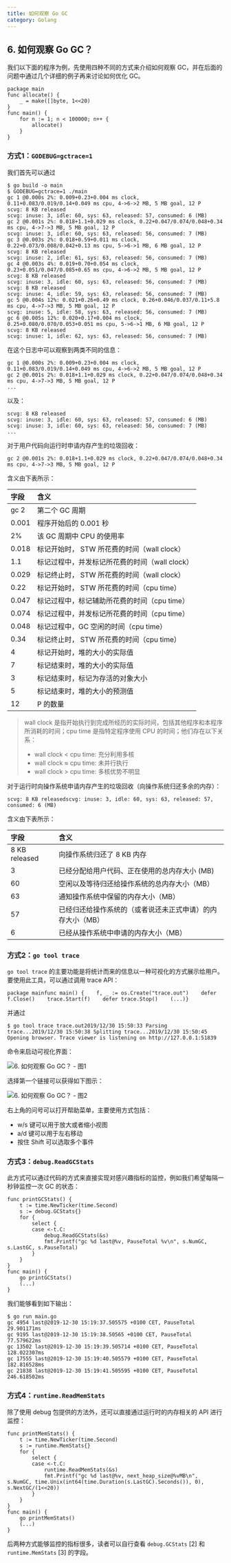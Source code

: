 ```yaml
---
title: 如何观察 Go GC
category: Golang
---
```


## 6. 如何观察 Go GC？

我们以下面的程序为例，先使用四种不同的方式来介绍如何观察 GC，并在后面的问题中通过几个详细的例子再来讨论如何优化 GC。

```
package main
func allocate() {
    _ = make([]byte, 1<<20)
}
func main() {
    for n := 1; n < 100000; n++ {
        allocate()
    }
}
```

### 方式1：`GODEBUG=gctrace=1`

我们首先可以通过

```
$ go build -o main
$ GODEBUG=gctrace=1 ./main
gc 1 @0.000s 2%: 0.009+0.23+0.004 ms clock, 0.11+0.083/0.019/0.14+0.049 ms cpu, 4->6->2 MB, 5 MB goal, 12 P
scvg: 8 KB released
scvg: inuse: 3, idle: 60, sys: 63, released: 57, consumed: 6 (MB)
gc 2 @0.001s 2%: 0.018+1.1+0.029 ms clock, 0.22+0.047/0.074/0.048+0.34 ms cpu, 4->7->3 MB, 5 MB goal, 12 P
scvg: inuse: 3, idle: 60, sys: 63, released: 56, consumed: 7 (MB)
gc 3 @0.003s 2%: 0.018+0.59+0.011 ms clock, 0.22+0.073/0.008/0.042+0.13 ms cpu, 5->6->1 MB, 6 MB goal, 12 P
scvg: 8 KB released
scvg: inuse: 2, idle: 61, sys: 63, released: 56, consumed: 7 (MB)
gc 4 @0.003s 4%: 0.019+0.70+0.054 ms clock, 0.23+0.051/0.047/0.085+0.65 ms cpu, 4->6->2 MB, 5 MB goal, 12 P
scvg: 8 KB released
scvg: inuse: 3, idle: 60, sys: 63, released: 56, consumed: 7 (MB)
scvg: 8 KB released
scvg: inuse: 4, idle: 59, sys: 63, released: 56, consumed: 7 (MB)
gc 5 @0.004s 12%: 0.021+0.26+0.49 ms clock, 0.26+0.046/0.037/0.11+5.8 ms cpu, 4->7->3 MB, 5 MB goal, 12 P
scvg: inuse: 5, idle: 58, sys: 63, released: 56, consumed: 7 (MB)
gc 6 @0.005s 12%: 0.020+0.17+0.004 ms clock, 0.25+0.080/0.070/0.053+0.051 ms cpu, 5->6->1 MB, 6 MB goal, 12 P
scvg: 8 KB released
scvg: inuse: 1, idle: 62, sys: 63, released: 56, consumed: 7 (MB)
```

在这个日志中可以观察到两类不同的信息：

```
gc 1 @0.000s 2%: 0.009+0.23+0.004 ms clock, 0.11+0.083/0.019/0.14+0.049 ms cpu, 4->6->2 MB, 5 MB goal, 12 P
gc 2 @0.001s 2%: 0.018+1.1+0.029 ms clock, 0.22+0.047/0.074/0.048+0.34 ms cpu, 4->7->3 MB, 5 MB goal, 12 P
...
```

以及：

```
scvg: 8 KB released
scvg: inuse: 3, idle: 60, sys: 63, released: 57, consumed: 6 (MB)
scvg: inuse: 3, idle: 60, sys: 63, released: 56, consumed: 7 (MB)
...
```

对于用户代码向运行时申请内存产生的垃圾回收：

```
gc 2 @0.001s 2%: 0.018+1.1+0.029 ms clock, 0.22+0.047/0.074/0.048+0.34 ms cpu, 4->7->3 MB, 5 MB goal, 12 P
```

含义由下表所示：

| 字段  | 含义                                           |
| :---- | :--------------------------------------------- |
| gc 2  | 第二个 GC 周期                                 |
| 0.001 | 程序开始后的 0.001 秒                          |
| 2%    | 该 GC 周期中 CPU 的使用率                      |
| 0.018 | 标记开始时， STW 所花费的时间（wall clock）    |
| 1.1   | 标记过程中，并发标记所花费的时间（wall clock） |
| 0.029 | 标记终止时， STW 所花费的时间（wall clock）    |
| 0.22  | 标记开始时， STW 所花费的时间（cpu time）      |
| 0.047 | 标记过程中，标记辅助所花费的时间（cpu time）   |
| 0.074 | 标记过程中，并发标记所花费的时间（cpu time）   |
| 0.048 | 标记过程中，GC 空闲的时间（cpu time）          |
| 0.34  | 标记终止时， STW 所花费的时间（cpu time）      |
| 4     | 标记开始时，堆的大小的实际值                   |
| 7     | 标记结束时，堆的大小的实际值                   |
| 3     | 标记结束时，标记为存活的对象大小               |
| 5     | 标记结束时，堆的大小的预测值                   |
| 12    | P 的数量                                       |

> wall clock 是指开始执行到完成所经历的实际时间，包括其他程序和本程序所消耗的时间；cpu time 是指特定程序使用 CPU 的时间；他们存在以下关系：
>
> - wall clock < cpu time: 充分利用多核
> - wall clock ≈ cpu time: 未并行执行
> - wall clock > cpu time: 多核优势不明显

对于运行时向操作系统申请内存产生的垃圾回收（向操作系统归还多余的内存）：

```
scvg: 8 KB releasedscvg: inuse: 3, idle: 60, sys: 63, released: 57, consumed: 6 (MB)
```

含义由下表所示：

| 字段          | 含义                                                       |
| :------------ | :--------------------------------------------------------- |
| 8 KB released | 向操作系统归还了 8 KB 内存                                 |
| 3             | 已经分配给用户代码、正在使用的总内存大小 (MB)              |
| 60            | 空闲以及等待归还给操作系统的总内存大小（MB）               |
| 63            | 通知操作系统中保留的内存大小（MB）                         |
| 57            | 已经归还给操作系统的（或者说还未正式申请）的内存大小（MB） |
| 6             | 已经从操作系统中申请的内存大小（MB）                       |

### 方式2：`go tool trace`

`go tool trace` 的主要功能是将统计而来的信息以一种可视化的方式展示给用户。要使用此工具，可以通过调用 trace API：

```
package mainfunc main() {    f, _ := os.Create("trace.out")    defer f.Close()    trace.Start(f)    defer trace.Stop()    (...)}
```

并通过

```
$ go tool trace trace.out2019/12/30 15:50:33 Parsing trace...2019/12/30 15:50:38 Splitting trace...2019/12/30 15:50:45 Opening browser. Trace viewer is listening on http://127.0.0.1:51839
```

命令来启动可视化界面：

![6. 如何观察 Go GC？ - 图1](D:\work\learn\lihenan1993.github.io\assets\img\gc-trace.png)

选择第一个链接可以获得如下图示：

![6. 如何观察 Go GC？ - 图2](D:\work\learn\lihenan1993.github.io\assets\img\gc-trace2.png)

右上角的问号可以打开帮助菜单，主要使用方式包括：

- w/s 键可以用于放大或者缩小视图
- a/d 键可以用于左右移动
- 按住 Shift 可以选取多个事件

### 方式3：`debug.ReadGCStats`

此方式可以通过代码的方式来直接实现对感兴趣指标的监控，例如我们希望每隔一秒钟监控一次 GC 的状态：

```
func printGCStats() {
    t := time.NewTicker(time.Second)
    s := debug.GCStats{}
    for {
        select {
        case <-t.C:
            debug.ReadGCStats(&s)
            fmt.Printf("gc %d last@%v, PauseTotal %v\n", s.NumGC, s.LastGC, s.PauseTotal)
        }
    }
}
func main() {
    go printGCStats()
    (...)
}
```

我们能够看到如下输出：

```
$ go run main.go
gc 4954 last@2019-12-30 15:19:37.505575 +0100 CET, PauseTotal 29.901171ms
gc 9195 last@2019-12-30 15:19:38.50565 +0100 CET, PauseTotal 77.579622ms
gc 13502 last@2019-12-30 15:19:39.505714 +0100 CET, PauseTotal 128.022307ms
gc 17555 last@2019-12-30 15:19:40.505579 +0100 CET, PauseTotal 182.816528ms
gc 21838 last@2019-12-30 15:19:41.505595 +0100 CET, PauseTotal 246.618502ms
```

### 方式4：`runtime.ReadMemStats`

除了使用 debug 包提供的方法外，还可以直接通过运行时的内存相关的 API 进行监控：

```
func printMemStats() {
    t := time.NewTicker(time.Second)
    s := runtime.MemStats{}
    for {
        select {
        case <-t.C:
            runtime.ReadMemStats(&s)
            fmt.Printf("gc %d last@%v, next_heap_size@%vMB\n", s.NumGC, time.Unix(int64(time.Duration(s.LastGC).Seconds()), 0), s.NextGC/(1<<20))
        }
    }
}
func main() {
    go printMemStats()
    (...)
}
```

后两种方式能够监控的指标很多，读者可以自行查看 `debug.GCStats` [2] 和`runtime.MemStats` [3] 的字段。